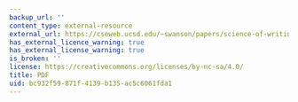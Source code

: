 ```yaml
---
backup_url: ''
content_type: external-resource
external_url: https://cseweb.ucsd.edu/~swanson/papers/science-of-writing.pdf
has_external_licence_warning: true
has_external_license_warning: true
is_broken: ''
license: https://creativecommons.org/licenses/by-nc-sa/4.0/
title: PDF
uid: bc932f59-871f-4139-b135-ac5c6061fda1
---
```

